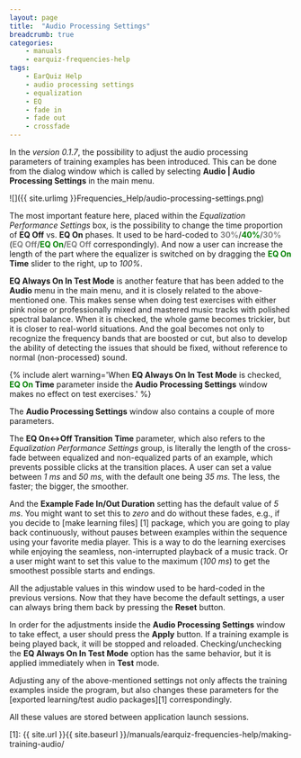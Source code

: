 ```yaml
---
layout: page
title:  "Audio Processing Settings"
breadcrumb: true
categories:
    - manuals
    - earquiz-frequencies-help
tags:
    - EarQuiz Help
    - audio processing settings
    - equalization
    - EQ
    - fade in
    - fade out
    - crossfade
---
```


In the *version 0.1.7*, the possibility to adjust the audio processing parameters of training 
examples has been introduced. This can be done from the dialog window
which is called by selecting **Audio | Audio Processing Settings** in the main menu.

![]({{ site.urlimg }}Frequencies_Help/audio-processing-settings.png)<br/>

The most important feature here, placed within the *Equalization Performance Settings* box, 
is the possibility to change the time proportion of **EQ Off** vs. **EQ On**
phases. It used to be hard-coded 
to <span style="color:gray; font-weight:bold">30%</span>/<span style="color:green; font-weight:bold">40%</span>/<span style="color:gray; font-weight:bold">30%</span> (<span style="color:gray; font-weight:bold">EQ Off</span>/<span style="color:green; font-weight:bold">EQ On</span>/<span style="color:gray; font-weight:bold">EQ Off</span> correspondingly).
And now a user can increase the length of the part where the equalizer is switched on by dragging the **<span style="color:green">EQ On</span> Time** slider
to the right, up to *100%*.

**EQ Always On In Test Mode** is another feature that has been added to the **Audio** menu in the main menu,
and it is closely related to the above-mentioned one. This makes sense when doing test exercises with either pink noise or
professionally mixed and mastered music tracks with polished spectral balance. When it is checked, the whole game becomes trickier, but it is closer to real-world situations. 
And the goal becomes not only to recognize the frequency bands that are boosted or cut, but also to develop the ability of 
detecting the issues that should be fixed, without reference to normal (non-processed) sound.

{% include alert warning='When **EQ Always On In Test Mode** is checked, **<span style="color:green">EQ On</span> Time** parameter 
inside the **Audio Processing Settings** window makes no effect on test exercises.' %}

The **Audio Processing Settings** window also contains a couple of more parameters.

The **EQ On↔︎Off Transition Time** parameter, which also refers to the *Equalization Performance Settings* group, is literally the length of the cross-fade between equalized and non-equalized parts of an example,
which prevents possible clicks at the transition places. A user can set a value between *1 ms* and *50 ms*, with the default one
being *35 ms*. The less, the faster; the bigger, the smoother.

And the **Example Fade In/Out Duration** setting has the default value of *5 ms*. You might want to set this to *zero* and do without
these fades, e.g., if you decide to [make learning files] [1] package, which you are going to play back continuously, without
pauses between examples within the sequence using your favorite media player. This is a way to do the learning exercises 
while enjoying the seamless, non-interrupted playback of a music track. Or a user might want to set this value to the maximum (*100 ms*) 
to get the smoothest possible starts and endings.

All the adjustable values in this window used to be hard-coded in the previous versions. Now that they have become the default settings, a user
can always bring them back by pressing the **Reset** button.

In order for the adjustments inside the **Audio Processing Settings** window to take effect, a user should press the **Apply** button.
If a training example is being played back, it will be stopped and reloaded.
Checking/unchecking the **EQ Always On In Test Mode** option has the same behavior, but it is applied immediately when in **Test** mode.

Adjusting any of the above-mentioned settings not only affects the training examples inside the program, but also changes these 
parameters for the [exported learning/test audio packages][1] correspondingly.

All these values are stored between application launch sessions.

[1]: {{ site.url }}{{ site.baseurl }}/manuals/earquiz-frequencies-help/making-training-audio/

